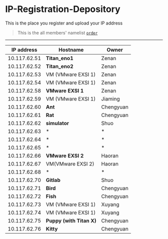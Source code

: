 # IP-Registration-Depository
This is the place you register and upload your IP address

> This is the all members' namelist [`order`](https://github.com/fnlab738/Weekly-Discussions-Archive/blob/master/namelist.md)


----

| IP address | Hostname | Owner |
|------------|----------|-------|
| 10.117.62.51 | **Titan_eno1** | Zenan |
| 10.117.62.52 | **Titan_eno2** | Zenan |
| 10.117.62.53 | VM (VMware EXSI 1) | Zenan |
| 10.117.62.54 | VM (VMware EXSI 1) | Zenan |
| 10.117.62.58 | **VMware EXSI 1**| Zenan|
| 10.117.62.59 | VM (VMware EXSI 1) | Jiaming|
| 10.117.62.60 | **Ant**| Chengyuan |
| 10.117.62.61 | **Rat**| Chengyuan |
| 10.117.62.62 | **simulator** | Shuo |
| 10.117.62.63 | * | * |
| 10.117.62.64 | * | * |
| 10.117.62.65 | * | * |
| 10.117.62.66 | **VMware EXSI 2** | Haoran |
| 10.117.62.67 | VM(VMware EXSI 2) | Haoran |
| 10.117.62.68 | * | * |
| 10.117.62.70 | **Gitlab** | Shuo |
| 10.117.62.71 | **Bird** | Chengyuan |
| 10.117.62.72 | **Fish** | Chengyuan |
| 10.117.62.73 | VM (VMware EXSI 1)| Xuyang|
| 10.117.62.74 | VM (VMware EXSI 1)| Xuyang|
| 10.117.62.75 | **Puppy (with Titan X)** | Chengyuan|
| 10.117.62.76 | **Kitty** | Chengyuan|

